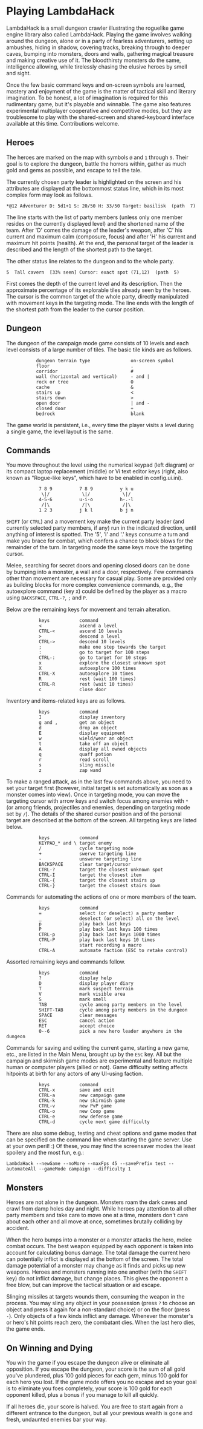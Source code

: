 Playing LambdaHack
==================

LambdaHack is a small dungeon crawler illustrating the roguelike game engine
library also called LambdaHack. Playing the game involves walking around
the dungeon, alone or in a party of fearless adventurers, setting up ambushes,
hiding in shadow, covering tracks, breaking through to deeper caves,
bumping into monsters, doors and walls, gathering magical treasure
and making creative use of it. The bloodthirsty monsters do the same,
intelligence allowing, while tirelessly chasing the elusive heroes
by smell and sight.

Once the few basic command keys and on-screen symbols are learned,
mastery and enjoyment of the game is the matter of tactical skill
and literary imagination. To be honest, a lot of imagination is required
for this rudimentary game, but it's playable and winnable.
The game also features experimental multiplayer cooperative and competitive
modes, but they are troublesome to play with the shared-screen
and shared-keyboard interface available at this time.
Contributions welcome.


Heroes
------

The heroes are marked on the map with symbols `@` and `1` through `9`.
Their goal is to explore the dungeon, battle the horrors within,
gather as much gold and gems as possible, and escape to tell the tale.

The currently chosen party leader is highlighted on the screen
and his attributes are displayed at the bottommost status line,
which in its most complex form may look as follows.

    *@12 Adventurer D: 5d1+1 S: 20/50 H: 33/50 Target: basilisk  (path  7)

The line starts with the list of party members (unless only one member
resides on the currently displayed level) and the shortened name of the team.
After 'D' comes the damage of the leader's weapon, after 'C' his current
and maximum calm (composure, focus) and after 'H' his current and maximum
hit points (health). At the end, the personal target of the leader
is described and the length of the shortest path to the target.

The other status line relates to the dungeon and to the whole party.

    5  Tall cavern  [33% seen] Cursor: exact spot (71,12)  (path  5)

First comes the depth of the current level and its description.
Then the approximate percentage of its explorable tiles already
seen by the heroes. The cursor is the common target of the whole party,
directly manipulated with movement keys in the targeting mode.
The line ends with the length of the shortest path from the leader
to the cursor position.


Dungeon
-------

The dungeon of the campaign mode game consists of 10 levels and each level
consists of a large number of tiles. The basic tile kinds are as follows.

               dungeon terrain type               on-screen symbol
               floor                              .
               corridor                           #
               wall (horizontal and vertical)     - and |
               rock or tree                       O
               cache                              &
               stairs up                          <
               stairs down                        >
               open door                          | and -
               closed door                        +
               bedrock                            blank

The game world is persistent, i.e., every time the player visits a level
during a single game, the level layout is the same.


Commands
--------

You move throughout the level using the numerical keypad (left diagram)
or its compact laptop replacement (middle) or Vi text editor keys
(right, also known as "Rogue-like keys", which have to be enabled
in config.ui.ini).

                7 8 9          7 8 9          y k u
                 \|/            \|/            \|/
                4-5-6          u-i-o          h-.-l
                 /|\            /|\            /|\
                1 2 3          j k l          b j n

`SHIFT` (or `CTRL`) and a movement key make the current party leader
(and currently selected party members, if any) run in the indicated
direction, until anything of interest is spotted.
The '5', 'i' and '.' keys consume a turn and make you brace for combat,
which confers a chance to block blows for the remainder of the turn.
In targeting mode the same keys move the targeting cursor.

Melee, searching for secret doors and opening closed doors
can be done by bumping into a monster, a wall and a door, respectively.
Few commands other than movement are necessary for casual play.
Some are provided only as building blocks for more complex convenience
commands, e.g., the autoexplore command (key `X`) could be defined
by the player as a macro using `BACKSPACE`, `CTRL-?`, `;` and `P`.

Below are the remaining keys for movement and terrain alteration.

                keys           command
                <              ascend a level
                CTRL-<         ascend 10 levels
                >              descend a level
                CTRL->         descend 10 levels
                ;              make one step towards the target
                :              go to target for 100 steps
                CTRL-:         go to target for 10 steps
                x              explore the closest unknown spot
                X              autoexplore 100 times
                CTRL-X         autoexplore 10 times
                R              rest (wait 100 times)
                CTRL-R         rest (wait 10 times)
                c              close door

Inventory and items-related keys are as follows.

                keys           command
                I              display inventory
                g and ,        get an object
                d              drop an object
                E              display equipment
                w              wield/wear an object
                t              take off an object
                A              display all owned objects
                q              quaff potion
                r              read scroll
                s              sling missile
                z              zap wand

To make a ranged attack, as in the last few commands above,
you need to set your target first (however, initial target is set
automatically as soon as a monster comes into view). Once in targeting mode,
you can move the targeting cursor with arrow keys and switch focus
among enemies with `*` (or among friends, projectiles and enemies, depending
on targeting mode set by `/`). The details of the shared cursor position
and of the personal target are described at the bottom of the screen.
All targeting keys are listed below.

                keys           command
                KEYPAD_* and \ target enemy
                /              cycle targeting mode
                +              swerve targeting line
                -              unswerve targeting line
                BACKSPACE      clear target/cursor
                CTRL-?         target the closest unknown spot
                CTRL-I         target the closest item
                CTRL-{         target the closest stairs up
                CTRL-}         target the closest stairs down

Commands for automating the actions of one or more members of the team.

                keys           command
                =              select (or deselect) a party member
                _              deselect (or select) all on the level
                p              play back last keys
                P              play back last keys 100 times
                CTRL-p         play back last keys 1000 times
                CTRL-P         play back last keys 10 times
                '              start recording a macro
                CTRL-A         automate faction (ESC to retake control)

Assorted remaining keys and commands follow.

                keys           command
                ?              display help
                D              display player diary
                T              mark suspect terrain
                V              mark visible area
                S              mark smell
                TAB            cycle among party members on the level
                SHIFT-TAB      cycle among party members in the dungeon
                SPACE          clear messages
                ESC            cancel action
                RET            accept choice
                0--6           pick a new hero leader anywhere in the dungeon

Commands for saving and exiting the current game, starting a new game, etc.,
are listed in the Main Menu, brought up by the `ESC` key.
All but the campaign and skirmish game modes are experimental
and feature multiple human or computer players (allied or not).
Game difficulty setting affects hitpoints at birth for any actors
of any UI-using faction.

                keys           command
                CTRL-x         save and exit
                CTRL-a         new campaign game
                CTRL-k         new skirmish game
                CTRL-v         new PvP game
                CTRL-o         new Coop game
                CTRL-e         new defense game
                CTRL-d         cycle next game difficulty

There are also some debug, testing and cheat options and game modes
that can be specified on the command line when starting the game server.
Use at your own peril! :) Of these, you may find the screensaver modes
the least spoilery and the most fun, e.g.:

    LambdaHack --newGame --noMore --maxFps 45 --savePrefix test --automateAll --gameMode campaign --difficulty 1


Monsters
--------

Heroes are not alone in the dungeon. Monsters roam the dark caves
and crawl from damp holes day and night. While heroes pay attention
to all other party members and take care to move one at a time,
monsters don't care about each other and all move at once,
sometimes brutally colliding by accident.

When the hero bumps into a monster or a monster attacks the hero,
melee combat occurs. The best weapon equipped by each opponent
is taken into account for calculating bonus damage. The total damage
the current hero can potentially inflict is displayed at the bottom
of the screen. The total damage potential of a monster may change
as it finds and picks up new weapons. Heroes and monsters running into
one another (with the `SHIFT` key) do not inflict damage, but change places.
This gives the opponent a free blow, but can improve the tactical situation
or aid escape.

Slinging missiles at targets wounds them, consuming the weapon in the process.
You may sling any object in your possession (press `?` to choose
an object and press it again for a non-standard choice) or on the floor
(press `-`). Only objects of a few kinds inflict any damage.
Whenever the monster's or hero's hit points reach zero, the combatant dies.
When the last hero dies, the game ends.


On Winning and Dying
--------------------

You win the game if you escape the dungeon alive or eliminate all opposition.
If you escape the dungeon, your score is the sum of all gold
you've plundered, plus 100 gold pieces for each gem, minus 100 gold
for each hero you lost. If the game mode offers you no escape
and so your goal is to eliminate you foes completely, your score is
100 gold for each opponent killed, plus a bonus if you manage
to kill all quickly.

If all heroes die, your score is halved. You are free to start again
from a different entrance to the dungeon, but all your previous wealth
is gone and fresh, undaunted enemies bar your way.
